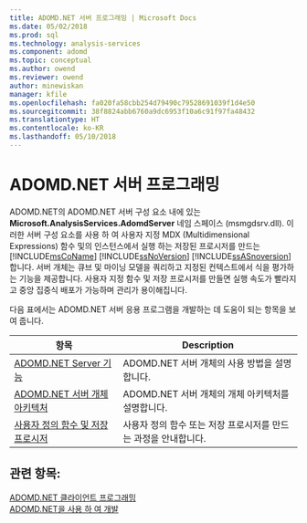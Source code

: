 ```yaml
---
title: ADOMD.NET 서버 프로그래밍 | Microsoft Docs
ms.date: 05/02/2018
ms.prod: sql
ms.technology: analysis-services
ms.component: adomd
ms.topic: conceptual
ms.author: owend
ms.reviewer: owend
author: minewiskan
manager: kfile
ms.openlocfilehash: fa020fa58cbb254d79490c79528691039f1d4e50
ms.sourcegitcommit: 38f8824abb6760a9dc6953f10a6c91f97fa48432
ms.translationtype: HT
ms.contentlocale: ko-KR
ms.lasthandoff: 05/10/2018
---
```

# <a name="adomdnet-server-programming"></a>ADOMD.NET 서버 프로그래밍
  ADOMD.NET의 ADOMD.NET 서버 구성 요소 내에 있는 **Microsoft.AnalysisServices.AdomdServer** 네임 스페이스 (msmgdsrv.dll). 이러한 서버 구성 요소를 사용 하 여 사용자 지정 MDX (Multidimensional Expressions) 함수 및의 인스턴스에서 실행 하는 저장된 프로시저를 만드는 [!INCLUDE[msCoName](../../includes/msconame-md.md)] [!INCLUDE[ssNoVersion](../../includes/ssnoversion-md.md)] [!INCLUDE[ssASnoversion](../../includes/ssasnoversion-md.md)]합니다. 서버 개체는 큐브 및 마이닝 모델을 쿼리하고 지정된 컨텍스트에서 식을 평가하는 기능을 제공합니다. 사용자 지정 함수 및 저장 프로시저를 만들면 실행 속도가 빨라지고 중앙 집중식 배포가 가능하며 관리가 용이해집니다.  
  
 다음 표에서는 ADOMD.NET 서버 응용 프로그램을 개발하는 데 도움이 되는 항목을 보여 줍니다.  
  
|항목|Description|  
|-----------|-----------------|  
|[ADOMD.NET Server 기능](../../analysis-services/multidimensional-models-adomd-net-server/adomd-net-server-functionality.md)|ADOMD.NET 서버 개체의 사용 방법을 설명합니다.|  
|[ADOMD.NET 서버 개체 아키텍처](../../analysis-services/multidimensional-models-adomd-net-server/adomd-net-server-object-architecture.md)|ADOMD.NET 서버 개체의 개체 아키텍처를 설명합니다.|  
|[사용자 정의 함수 및 저장 프로시저](../../analysis-services/multidimensional-models-adomd-net-server/user-defined-functions-and-stored-procedures.md)|사용자 정의 함수 또는 저장 프로시저를 만드는 과정을 안내합니다.|  
  
## <a name="see-also"></a>관련 항목:  
 [ADOMD.NET 클라이언트 프로그래밍](../../analysis-services/multidimensional-models-adomd-net-client/adomd-net-client-programming.md)   
 [ADOMD.NET을 사용 하 여 개발](../../analysis-services/multidimensional-models/adomd-net/developing-with-adomd-net.md)  
  
  
